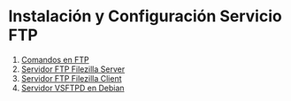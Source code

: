 # Instalación y Configuración Servicio FTP
1. [Comandos en FTP](./1_comandos_ftp.md)
2. [Servidor FTP Filezilla Server](./2_filezillaserver_install.md)
3. [Servidor FTP Filezilla Client](./3_filezilla_clients.md)
4. [Servidor VSFTPD en Debian](./4_servidor_vsftpd.md)


